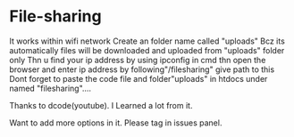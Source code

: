# File-sharing
It works within wifi network 
Create an folder name called "uploads"
Bcz its automatically files will be downloaded and uploaded from "uploads" folder only
Thn u find your ip address by using ipconfig in cmd
thn open the browser and enter ip address by following"/filesharing" give path to this
Dont forget to paste the code file and folder"uploads" in htdocs under named "filesharing".... 



Thanks to dcode(youtube). I Learned a lot from it.

Want to add more options in it. Please tag in issues panel.

